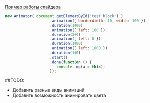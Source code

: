 [Пример работы слайдера](http://mrfranke.github.io/animator/)

```javascript
new Animator( document.getElementById('test_block') )
                    .animation({ borderWidth: 10, width: 100 })
                    .duration(1000)
                    .animation({ left: 100 })
                    .duration(200)
                    .animation({ left: 0 })
                    .duration(1000)
                    .animation({ left: 1000 })
                    .duration(100)
                    .start()
                    .done(function () {
                       console.log(a = this);
                    });
```

##TODO:
- Добавить разные виды анимаций
- Добавить возможность анимировать цвета